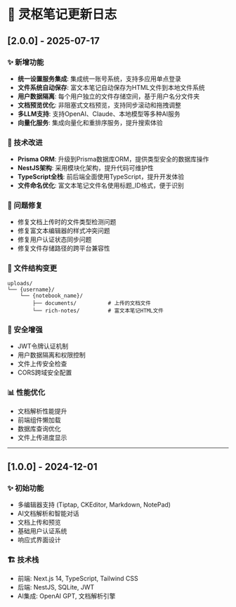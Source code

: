 # 📝 灵枢笔记更新日志

## [2.0.0] - 2025-07-17

### ✨ 新增功能
- **统一设置服务集成**: 集成统一账号系统，支持多应用单点登录
- **文件系统自动保存**: 富文本笔记自动保存为HTML文件到本地文件系统
- **用户数据隔离**: 每个用户独立的文件存储空间，基于用户名分文件夹
- **文档预览优化**: 非阻塞式文档预览，支持同步滚动和拖拽调整
- **多LLM支持**: 支持OpenAI、Claude、本地模型等多种AI服务
- **向量化服务**: 集成向量化和重排序服务，提升搜索体验

### 🔧 技术改进
- **Prisma ORM**: 升级到Prisma数据库ORM，提供类型安全的数据库操作
- **NestJS架构**: 采用模块化架构，提升代码可维护性
- **TypeScript全栈**: 前后端全面使用TypeScript，提升开发体验
- **文件命名优化**: 富文本笔记文件名使用标题_ID格式，便于识别

### 🐛 问题修复
- 修复文档上传时的文件类型检测问题
- 修复富文本编辑器的样式冲突问题
- 修复用户认证状态同步问题
- 修复文件存储路径的跨平台兼容性

### 📁 文件结构变更
```
uploads/
└── {username}/
    └── {notebook_name}/
        ├── documents/          # 上传的文档文件
        └── rich-notes/         # 富文本笔记HTML文件
```

### 🔐 安全增强
- JWT令牌认证机制
- 用户数据隔离和权限控制
- 文件上传安全检查
- CORS跨域安全配置

### 📊 性能优化
- 文档解析性能提升
- 前端组件懒加载
- 数据库查询优化
- 文件上传进度显示

---

## [1.0.0] - 2024-12-01

### ✨ 初始功能
- 多编辑器支持 (Tiptap, CKEditor, Markdown, NotePad)
- AI文档解析和智能对话
- 文档上传和预览
- 基础用户认证系统
- 响应式界面设计

### 🏗️ 技术栈
- 前端: Next.js 14, TypeScript, Tailwind CSS
- 后端: NestJS, SQLite, JWT
- AI集成: OpenAI GPT, 文档解析引擎